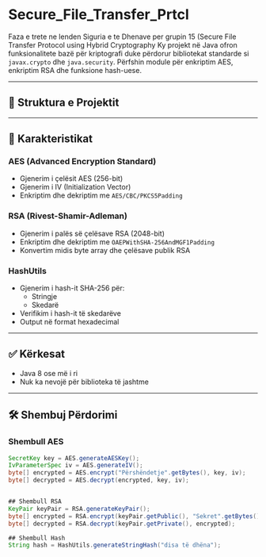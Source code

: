 # Secure_File_Transfer_Prtcl
Faza e trete ne lenden Siguria e te Dhenave per grupin 15 (Secure File Transfer Protocol using Hybrid Cryptography
Ky projekt në Java ofron funksionalitete bazë për kriptografi duke përdorur bibliotekat standarde si `javax.crypto` dhe `java.security`. Përfshin module për enkriptim AES, enkriptim RSA dhe funksione hash-uese.

---

## 📁 Struktura e Projektit


---

## 🔐 Karakteristikat

### AES (Advanced Encryption Standard)
- Gjenerim i çelësit AES (256-bit)
- Gjenerim i IV (Initialization Vector)
- Enkriptim dhe dekriptim me `AES/CBC/PKCS5Padding`

### RSA (Rivest-Shamir-Adleman)
- Gjenerim i palës së çelësave RSA (2048-bit)
- Enkriptim dhe dekriptim me `OAEPWithSHA-256AndMGF1Padding`
- Konvertim midis byte array dhe çelësave publik RSA

### HashUtils
- Gjenerim i hash-it SHA-256 për:
    - Stringje
    - Skedarë
- Verifikim i hash-it të skedarëve
- Output në format hexadecimal

---

## ✅ Kërkesat

- Java 8 ose më i ri
- Nuk ka nevojë për biblioteka të jashtme

---

## 🛠 Shembuj Përdorimi

### Shembull AES

```java
SecretKey key = AES.generateAESKey();
IvParameterSpec iv = AES.generateIV();
byte[] encrypted = AES.encrypt("Përshëndetje".getBytes(), key, iv);
byte[] decrypted = AES.decrypt(encrypted, key, iv);


## Shembull RSA 
KeyPair keyPair = RSA.generateKeyPair();
byte[] encrypted = RSA.encrypt(keyPair.getPublic(), "Sekret".getBytes());
byte[] decrypted = RSA.decrypt(keyPair.getPrivate(), encrypted);

## Shembull Hash
String hash = HashUtils.generateStringHash("disa të dhëna");

